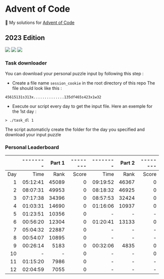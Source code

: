 # Advent of Code

🎄 My solutions for [Advent of Code](https://adventofcode.com/)

## 2023 Edition

![](https://img.shields.io/badge/Stars%202023%20⭐-17-yellow) ![](https://img.shields.io/badge/2023%20day%20📅-12-blue) ![](https://img.shields.io/badge/Parts%20not%20done%20❌-6-red)

### Task downloader

You can download your personal puzzle input by following this step :
- Create a file name `session_cookie` in the root directory of this repo
The file should look like this :
```
45615131s313x..............135df465s423x1w32
```
- Execute our script every day to get the input file. Here an exemple for the 1st day :
```
> ./task_dl 1
``` 
The script automaticly create the folder for the day you specified and download your input puzzle

### Personal Leaderboard

|     | -------- | Part 1 | -------- | -------- | Part 2 | -------- |
|----:|---------:|-------:|---------:|---------:|-------:|---------:|
| Day |     Time |   Rank |    Score |     Time |   Rank |    Score |
|   1 | 05:12:41 |  45089 |        0 | 09:19:52 |  46367 |        0 |
|   2 | 08:07:31 |  49953 |        0 | 08:18:32 |  46925 |        0 |
|   3 | 07:17:38 |  34396 |        0 | 08:57:53 |  32424 |        0 |
|   4 | 01:03:31 |  14690 |        0 | 01:16:06 |  10937 |        0 |
|   5 | 01:23:51 |  10356 |        0 |        - |      - |        - |
|   6 | 00:56:20 |  12304 |        0 | 01:20:41 |  13133 |        0 |
|   7 | 05:04:32 |  22887 |        0 |        - |      - |        - |
|   8 | 00:54:07 |  10895 |        0 |        - |      - |        - |
|   9 | 00:26:14 |   5183 |        0 | 00:32:06 |   4835 |        0 |
|  10 |        - |      - |        0 |        - |      - |        0 |
|  11 | 01:15:20 |   7986 |        0 |        - |      - |        - |
|  12 | 02:04:59 |   7055 |        0 |        - |      - |        - |